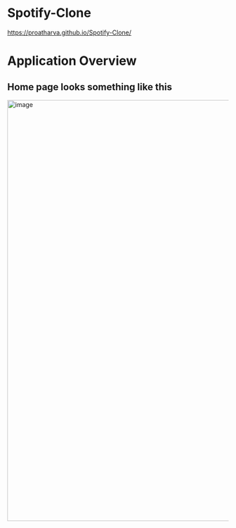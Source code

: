 # Spotify-Clone

https://proatharva.github.io/Spotify-Clone/

# Application Overview 

## Home page looks something like this

<img width="957" alt="image" src="https://github.com/ProAtharva/Spotify-Clone/assets/116292114/328d83b2-4f4d-414f-994a-5b95c71e0062">

